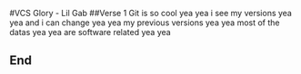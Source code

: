 #VCS Glory - Lil Gab
##Verse 1
Git is so cool yea yea 
i see my versions yea yea 
and i can change yea yea 
my previous versions yea yea 
most of the datas yea yea 
are software related yea yea
## End
